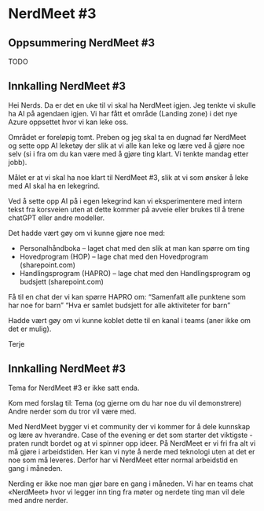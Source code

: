 # NerdMeet #3

## Oppsummering NerdMeet #3

TODO

## Innkalling NerdMeet #3

Hei Nerds.
Da er det en uke til vi skal ha NerdMeet igjen. Jeg tenkte vi skulle ha AI på agendaen igjen.
Vi har fått et område (Landing zone) i det nye Azure oppsettet hvor vi kan leke oss.

Området er foreløpig tomt. Preben og jeg skal ta en dugnad før NerdMeet og sette opp AI leketøy der slik at vi alle kan leke og lære ved å gjøre noe selv (si i fra om du kan være med å gjøre ting klart. Vi tenkte mandag etter jobb).

Målet er at vi skal ha noe klart til NerdMeet #3, slik at vi som ønsker å leke med AI skal ha en lekegrind.

Ved å sette opp AI på i egen lekegrind kan vi eksperimentere med intern tekst fra korsveien uten at dette kommer på avveie eller brukes til å trene chatGPT eller andre modeller.

Det hadde vært gøy om vi kunne gjøre noe med:

* Personalhåndboka – laget chat med den slik at man kan spørre om ting
* Hovedprogram (HOP) – lage chat med den Hovedprogram (sharepoint.com)
* Handlingsprogram (HAPRO) – lage chat med den Handlingsprogram og budsjett (sharepoint.com)

Få til en chat der vi kan spørre HAPRO om:
“Samenfatt alle punktene som har noe for barn”
“Hva er samlet budsjett for alle aktiviteter for barn”

Hadde vært gøy om vi kunne koblet dette til en kanal i teams (aner ikke om det er mulig).

Terje

## Innkalling NerdMeet #3

Tema for NerdMeet #3 er ikke satt enda.

Kom med forslag til:
Tema (og gjerne om du har noe du vil demonstrere)
Andre nerder som du tror vil være med.

Med NerdMeet bygger vi et community der vi kommer for å dele kunnskap og lære av hverandre. Case of the evening er det som starter det viktigste - praten rundt bordet og at vi spinner opp ideer.
På NerdMeet er vi fri fra alt vi må gjøre i arbeidstiden. Her kan vi nyte å nerde med teknologi uten at det er noe som må leveres. Derfor har vi NerdMeet etter normal arbeidstid en gang i måneden.

Nerding er ikke noe man gjør bare en gang i måneden. Vi har en teams chat «NerdMeet» hvor vi legger inn ting fra møter og nerdete ting man vil dele med andre nerder.
